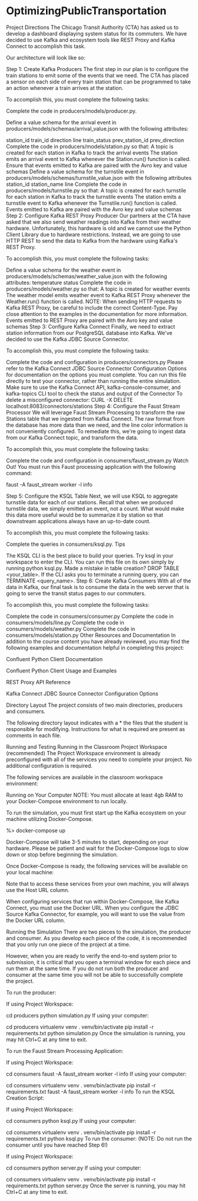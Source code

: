 # OptimizingPublicTransportation
Project Directions
The Chicago Transit Authority (CTA) has asked us to develop a dashboard displaying system status for its commuters. We have decided to use Kafka and ecosystem tools like REST Proxy and Kafka Connect to accomplish this task.

Our architecture will look like so:


Step 1: Create Kafka Producers
The first step in our plan is to configure the train stations to emit some of the events that we need. The CTA has placed a sensor on each side of every train station that can be programmed to take an action whenever a train arrives at the station.

To accomplish this, you must complete the following tasks:

Complete the code in producers/models/producer.py.

Define a value schema for the arrival event in producers/models/schemas/arrival_value.json with the following attributes:

station_id
train_id
direction
line
train_status
prev_station_id
prev_direction
Complete the code in producers/models/station.py so that:
A topic is created for each station in Kafka to track the arrival events
The station emits an arrival event to Kafka whenever the Station.run() function is called.
Ensure that events emitted to Kafka are paired with the Avro key and value schemas
Define a value schema for the turnstile event in producers/models/schemas/turnstile_value.json with the following attributes
station_id
station_name
line
Complete the code in producers/models/turnstile.py so that:
A topic is created for each turnstile for each station in Kafka to track the turnstile events
The station emits a turnstile event to Kafka whenever the Turnstile.run() function is called.
Events emitted to Kafka are paired with the Avro key and value schemas
Step 2: Configure Kafka REST Proxy Producer
Our partners at the CTA have asked that we also send weather readings into Kafka from their weather hardware. Unfortunately, this hardware is old and we cannot use the Python Client Library due to hardware restrictions. Instead, we are going to use HTTP REST to send the data to Kafka from the hardware using Kafka's REST Proxy.

To accomplish this, you must complete the following tasks:

Define a value schema for the weather event in producers/models/schemas/weather_value.json with the following attributes:
temperature
status
Complete the code in producers/models/weather.py so that:
A topic is created for weather events
The weather model emits weather event to Kafka REST Proxy whenever the Weather.run() function is called.
NOTE: When sending HTTP requests to Kafka REST Proxy, be careful to include the correct Content-Type. Pay close attention to the examples in the documentation for more information.
Events emitted to REST Proxy are paired with the Avro key and value schemas
Step 3: Configure Kafka Connect
Finally, we need to extract station information from our PostgreSQL database into Kafka. We've decided to use the Kafka JDBC Source Connector.

To accomplish this, you must complete the following tasks:

Complete the code and configuration in producers/connectors.py
Please refer to the Kafka Connect JDBC Source Connector Configuration Options for documentation on the options you must complete.
You can run this file directly to test your connector, rather than running the entire simulation.
Make sure to use the Kafka Connect API, kafka-console-consumer, and kafka-topics CLI tool to check the status and output of the Connector
To delete a misconfigured connector: CURL -X DELETE localhost:8083/connectors/stations
Step 4: Configure the Faust Stream Processor
We will leverage Faust Stream Processing to transform the raw Stations table that we ingested from Kafka Connect. The raw format from the database has more data than we need, and the line color information is not conveniently configured. To remediate this, we're going to ingest data from our Kafka Connect topic, and transform the data.

To accomplish this, you must complete the following tasks:

Complete the code and configuration in consumers/faust_stream.py
Watch Out! You must run this Faust processing application with the following command:

faust -A faust_stream worker -l info

Step 5: Configure the KSQL Table
Next, we will use KSQL to aggregate turnstile data for each of our stations. Recall that when we produced turnstile data, we simply emitted an event, not a count. What would make this data more useful would be to summarize it by station so that downstream applications always have an up-to-date count.

To accomplish this, you must complete the following tasks:

Complete the queries in consumers/ksql.py.
Tips

The KSQL CLI is the best place to build your queries. Try ksql in your workspace to enter the CLI.
You can run this file on its own simply by running python ksql.py.
Made a mistake in table creation? DROP TABLE <your_table>. If the CLI asks you to terminate a running query, you can TERMINATE <query_name>.
Step 6: Create Kafka Consumers
With all of the data in Kafka, our final task is to consume the data in the web server that is going to serve the transit status pages to our commuters.

To accomplish this, you must complete the following tasks:

Complete the code in consumers/consumer.py
Complete the code in consumers/models/line.py
Complete the code in consumers/models/weather.py
Complete the code in consumers/models/station.py
Other Resources and Documentation
In addition to the course content you have already reviewed, you may find the following examples and documentation helpful in completing this project:

Confluent Python Client Documentation

Confluent Python Client Usage and Examples

REST Proxy API Reference

Kafka Connect JDBC Source Connector Configuration Options

Directory Layout
The project consists of two main directories, producers and consumers.

The following directory layout indicates with a * the files that the student is responsible for modifying. Instructions for what is required are present as comments in each file.


Running and Testing
Running in the Classroom Project Workspace (recommended)
The Project Workspace environment is already preconfigured with all of the services you need to complete your project. No additional configuration is required.

The following services are available in the classroom workspace environment:


Running on Your Computer
NOTE: You must allocate at least 4gb RAM to your Docker-Compose environment to run locally.

To run the simulation, you must first start up the Kafka ecosystem on your machine utilizing Docker-Compose.

%> docker-compose up

Docker-Compose will take 3-5 minutes to start, depending on your hardware. Please be patient and wait for the Docker-Compose logs to slow down or stop before beginning the simulation.

Once Docker-Compose is ready, the following services will be available on your local machine:


Note that to access these services from your own machine, you will always use the Host URL column.

When configuring services that run within Docker-Compose, like Kafka Connect, you must use the Docker URL. When you configure the JDBC Source Kafka Connector, for example, you will want to use the value from the Docker URL column.

Running the Simulation
There are two pieces to the simulation, the producer and consumer. As you develop each piece of the code, it is recommended that you only run one piece of the project at a time.

However, when you are ready to verify the end-to-end system prior to submission, it is critical that you open a terminal window for each piece and run them at the same time. If you do not run both the producer and consumer at the same time you will not be able to successfully complete the project.

To run the producer:

If using Project Workspace:

cd producers
python simulation.py
If using your computer:

cd producers
virtualenv venv
. venv/bin/activate
pip install -r requirements.txt
python simulation.py
Once the simulation is running, you may hit Ctrl+C at any time to exit.

To run the Faust Stream Processing Application:

If using Project Workspace:

cd consumers
faust -A faust_stream worker -l info
If using your computer:

cd consumers
virtualenv venv
. venv/bin/activate
pip install -r requirements.txt
faust -A faust_stream worker -l info
To run the KSQL Creation Script:

If using Project Workspace:

cd consumers
python ksql.py
If using your computer:

cd consumers
virtualenv venv
. venv/bin/activate
pip install -r requirements.txt
python ksql.py
To run the consumer: (NOTE: Do not run the consumer until you have reached Step 6!)

If using Project Workspace:

cd consumers
python server.py
If using your computer:

cd consumers
virtualenv venv
. venv/bin/activate
pip install -r requirements.txt
python server.py
Once the server is running, you may hit Ctrl+C at any time to exit.
